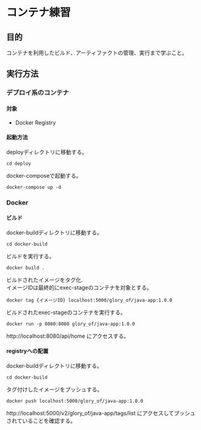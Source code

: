 # コンテナ練習
## 目的
コンテナを利用したビルド、アーティファクトの管理、実行まで学ぶこと。  

## 実行方法
### デプロイ系のコンテナ
#### 対象
- Docker Registry
#### 起動方法
deployディレクトリに移動する。

```
cd deploy
```

docker-composeで起動する。  

```
docker-compose up -d
```

### Docker
#### ビルド
docker-buildディレクトリに移動する。  

```
cd docker-build
```

ビルドを実行する。

```
docker build .
```

ビルドされたイメージをタグ化.  
イメージIDは最終的にexec-stageのコンテナを対象とする。

```
docker tag {イメージID} localhost:5000/glory_of/java-app:1.0.0
```


ビルドされたexec-stageのコンテナを実行する。

```
docker run -p 8080:8080 glory_of/java-app:1.0.0
```

http://localhost:8080/api/home にアクセスする。

#### registryへの配置 
docker-buildディレクトリに移動する。  

```
cd docker-build
```

タグ付けしたイメージをプッシュする。

```
docker push localhost:5000/glory_of/java-app:1.0.0
```

http://localhost:5000/v2/glory_of/java-app/tags/list にアクセスしてプッシュされていることを確認する。